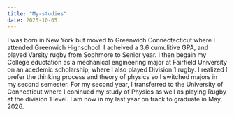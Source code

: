 ```yaml
---
title: "My-studies"
date: 2025-10-05
---
```


I was born in New York but moved to Greenwich Connectecticut where I attended Greenwich Highschool. I acheived a 3.6 cumulitive GPA, and played Varsity rugby from Sophmore to Senior year. I then begain my College eductation as a mechanical engineering major at Fairfield University on an acedemic scholarship, where I also played Division 1 rugby. I realized I prefer the thinking process and theory of physics so I switched majors in my second semester. For my second year, I transferred to the University of Connecticut where I coninued my study of Physics as well as playing Rugby at the division 1 level. I am now in my last year on track to graduate in May, 2026.
